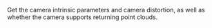 Get the camera intrinsic parameters and camera distortion, as well as whether the camera supports returning point clouds.
